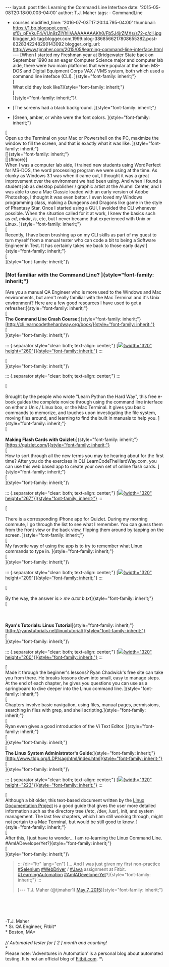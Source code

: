 \-\-- layout: post title: Learning the Command Line Interface date:
\'2015-05-08T20:18:00.003-04:00\' author: T.J. Maher tags: - CommandLine
- courses modified\_time: \'2016-07-03T17:20:14.795-04:00\' thumbnail:
https://1.bp.blogspot.com/-sf0\_pFVkuF4/VUn9zZlYhlI/AAAAAAAAKh0/Fb5J4jrZMXs/s72-c/cli.jpg
blogger\_id:
tag:blogger.com,1999:blog-3868566217808655382.post-8328342248290143092
blogger\_orig\_url:
http://www.tjmaher.com/2015/05/learning-command-line-interface.html
\-\-- [When I started my Freshman year at Bridgewater State back on
September 1990 as an eager Computer Science major and computer lab aide,
there were two main platforms that were popular at the time: MS-DOS and
Digital Equipment Corps VAX / VMS system, both which used a command line
inteface (CLI). ]{style="font-family: inherit;"}\
[\
What did they look like?]{style="font-family: inherit;"}\
[\
]{style="font-family: inherit;"}\

-   [The screens had a black
    background. ]{style="font-family: inherit;"}
-   [Green, amber, or white were the font
    colors. ]{style="font-family: inherit;"}

[\
Open up the Terminal on your Mac or Powershell on the PC, maximize the
window to fill the screen, and that is exactly what it was
like. ]{style="font-family: inherit;"}\
[]{style="font-family: inherit;"}\
[]{#more}[\
When I was a computer lab aide, I trained new students using WordPerfect
for MS-DOS, the word processing program we were using at the time. As
clunky as Windows 3.1 was when it came out, I thought it was a great
improvement over the environment we had been using. And when I found a
student job as desktop publisher / graphic artist at the Alumni Center,
and I was able to use a Mac Classic loaded with an early version of
Adobe Photoshop, I thought it was even better. I even loved my Windows
programming class, making a Dungeons and Dragons like game in the style
of Phantasy Star. Once I started using a GUI, I avoided the CLI whenever
possible. When the situation called for it at work, I knew the basics
such as *cd*, *mkdir*, *ls*, etc, but I never became that experienced
with Unix or Linux. ]{style="font-family: inherit;"}\
[\
Recently, I have been brushing up on my CLI skills as part of my quest
to turn myself from a manual tester who can code a bit to being a
Software Engineer in Test. It has certainly takes me back to those early
days!]{style="font-family: inherit;"}\
[\
]{style="font-family: inherit;"}\

### [Not familiar with the Command Line? ]{style="font-family: inherit;"}

[Are you a manual QA Engineer who is more used to the Windows and Mac
environments, but aren\'t really familiar with the Mac Terminal and
it\'s Unix environment? Here are a few good resources I have used to get
a refresher:]{style="font-family: inherit;"}\
[\
**The Command Line Crash Course:**]{style="font-family: inherit;"}\
[[http://cli.learncodethehardway.org/book/]{style="font-family: inherit;"}](http://cli.learncodethehardway.org/book/)\
[\
]{style="font-family: inherit;"}\

::: {.separator style="clear: both; text-align: center;"}
[[![](https://1.bp.blogspot.com/-sf0_pFVkuF4/VUn9zZlYhlI/AAAAAAAAKh0/Fb5J4jrZMXs/s1600/cli.jpg){width="320"
height="260"}]{style="font-family: inherit;"}](http://1.bp.blogspot.com/-sf0_pFVkuF4/VUn9zZlYhlI/AAAAAAAAKh0/Fb5J4jrZMXs/s1600/cli.jpg)
:::

[\
]{style="font-family: inherit;"}\

::: {.separator style="clear: both; text-align: center;"}
:::

[\
\
Brought by the people who wrote \"Learn Python the Hard Way\", this free
e-book guides the complete novice through using the command line
interface on either a Unix / Linux box, or the Mac Terminal. It gives
you basic commands to memorize, and touches upon investigating the file
system, moving files around, and learning to find the built in manuals
to help you. ]{style="font-family: inherit;"}\
[\
\
**Making Flash Cards with Quizlet:**]{style="font-family: inherit;"}\
[[https://quizlet.com/]{style="font-family: inherit;"}](https://quizlet.com/)\
[\
How to sort through all the new terms you may be hearing about for the
first time? After you do the exercises in CLI.LearnCodeTheHardWay.com,
you can use this web based app to create your own set of online flash
cards. ]{style="font-family: inherit;"}\
[\
]{style="font-family: inherit;"}\

::: {.separator style="clear: both; text-align: center;"}
[[![](https://2.bp.blogspot.com/-rO5TvgdU-mI/VU1QoIpVC4I/AAAAAAAAKiw/8ZYftmxnfUw/s320/quizlet.png){width="320"
height="267"}]{style="font-family: inherit;"}](http://2.bp.blogspot.com/-rO5TvgdU-mI/VU1QoIpVC4I/AAAAAAAAKiw/8ZYftmxnfUw/s1600/quizlet.png)
:::

[\
\
There is a corresponding iPhone app for Quizlet. During my morning
commute, I go through the list to see what I remember. You can guess
them from the front view or the back view, flipping them around by
tapping on the screen. ]{style="font-family: inherit;"}\
[\
My favorite way of using the app is to try to remember what Linux
commands to type in. ]{style="font-family: inherit;"}\
[\
]{style="font-family: inherit;"}\

::: {.separator style="clear: both; text-align: center;"}
[[![](https://2.bp.blogspot.com/-4qZkqgwsTTQ/VU1ReoV35dI/AAAAAAAAKi4/C333SdGj8gg/s320/guess.png){width="320"
height="209"}]{style="font-family: inherit;"}](http://2.bp.blogspot.com/-4qZkqgwsTTQ/VU1ReoV35dI/AAAAAAAAKi4/C333SdGj8gg/s1600/guess.png)
:::

[\
\
By the way, the answer is:\> *mv a.txt
b.txt*]{style="font-family: inherit;"}\
[\
\
\
\
**Ryan\'s Tutorials: Linux Tutorial**]{style="font-family: inherit;"}\
[[http://ryanstutorials.net/linuxtutorial/]{style="font-family: inherit;"}](http://ryanstutorials.net/linuxtutorial/)\
[\
]{style="font-family: inherit;"}\

::: {.separator style="clear: both; text-align: center;"}
[[![](https://4.bp.blogspot.com/-kbI6fA9bCxA/VUn9bwOXNNI/AAAAAAAAKhs/Rez1PN0fHn8/s1600/Ryan.jpg){width="320"
height="260"}]{style="font-family: inherit;"}](http://4.bp.blogspot.com/-kbI6fA9bCxA/VUn9bwOXNNI/AAAAAAAAKhs/Rez1PN0fHn8/s1600/Ryan.jpg)
:::

[\
Made it through the beginner\'s lessons? Ryan Chadwick\'s free site can
take you from there. He breaks lessons down into small, easy to manage
steps. At the end of each chapter, he gives you questions you can use as
a springboard to dive deeper into the Linux command
line. ]{style="font-family: inherit;"}\
[\
Chapters involve basic navigation, using files, manual pages,
permissions, searching in files with grep, and shell
scripting.]{style="font-family: inherit;"}\
[\
Ryan even gives a good introduction of the Vi Text
Editor. ]{style="font-family: inherit;"}\
[\
]{style="font-family: inherit;"}\
[\
**The Linux System Administrator\'s
Guide**:]{style="font-family: inherit;"}\
[[http://www.tldp.org/LDP/sag/html/index.html]{style="font-family: inherit;"}](http://www.tldp.org/LDP/sag/html/index.html)\
[\
]{style="font-family: inherit;"}\

::: {.separator style="clear: both; text-align: center;"}
[[![](https://3.bp.blogspot.com/-8i6d2r43rE8/VU1O8MgDbwI/AAAAAAAAKik/i0a63pWjo70/s320/SAG.png){width="320"
height="223"}]{style="font-family: inherit;"}](http://3.bp.blogspot.com/-8i6d2r43rE8/VU1O8MgDbwI/AAAAAAAAKik/i0a63pWjo70/s1600/SAG.png)
:::

[\
Although a bit older, this text-based document written by the [Linux
Documentation Project](http://www.tldp.org/) is a good guide that gives
the user more detailed information such as the directory tree (/etc,
/dev, /usr), init, and system management. The last few chapters, which I
am still working through, might not pertain to a Mac Terminal, but would
be still good to know. ]{style="font-family: inherit;"}\
[\
After this, I just have to wonder\... I am re-learning the Linux Command
Line. \#AmIADeveloperYet?]{style="font-family: inherit;"}\
[\
]{style="font-family: inherit;"}\

> ::: {dir="ltr" lang="en"}
> [\... And I was just given my first non-practice
> [\#Selenium](https://twitter.com/hashtag/Selenium?src=hash)
> [\#WebDriver](https://twitter.com/hashtag/WebDriver?src=hash) /
> [\#Java](https://twitter.com/hashtag/Java?src=hash) assignment at
> Fitbit.
> [\#LearningAutomation](https://twitter.com/hashtag/LearningAutomation?src=hash)
> [\#AmIADeveloperYet](https://twitter.com/hashtag/AmIADeveloperYet?src=hash)?]{style="font-family: inherit;"}
> :::
>
> [--- T.J. Maher (\@tjmaher1) [May 7,
> 2015](https://twitter.com/tjmaher1/status/596397812927037440)]{style="font-family: inherit;"}

\
\
\
\
-T.J. Maher\
* Sr. QA Engineer, Fitbit*\
* Boston, MA*\
*\
// Automated tester for \[ 2 \] month and counting!*\
*\
Please note: \'Adventures in Automation\' is a personal blog about
automated testing. It is not an official blog
of [Fitbit.com](http://www.fitbit.com/). *\
